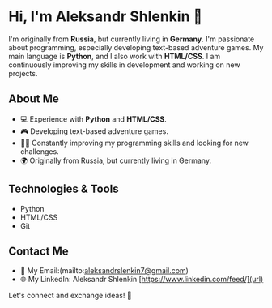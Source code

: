 # Hi, I'm Aleksandr Shlenkin 👋
I'm originally from **Russia**, but currently living in **Germany**. I'm passionate about programming, especially developing text-based adventure games. 
My main language is **Python**, and I also work with **HTML/CSS**. 
I am continuously improving my skills in development and working on new projects.

## About Me
- 💻 Experience with **Python** and **HTML/CSS**.
- 🎮 Developing text-based adventure games.
- 🧑‍💻 Constantly improving my programming skills and looking for new challenges.
- 🌍 Originally from Russia, but currently living in Germany.

## Technologies & Tools
- Python
- HTML/CSS
- Git

## Contact Me
- 📧 My Email:(mailto:aleksandrslenkin7@gmail.com)
- 🌐 My LinkedIn: Aleksandr Shlenkin [https://www.linkedin.com/feed/](url)

Let's connect and exchange ideas! 🚀
